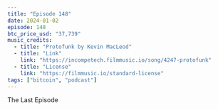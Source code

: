```yaml
---
title: "Episode 148"
date: 2024-01-02
episode: 148
btc_price_usd: "37,739"
music_credits:
  - title: "Protofunk by Kevin MacLeod"
  - title: "Link"
    link: "https://incompetech.filmmusic.io/song/4247-protofunk"
  - title: "License"
    link: "https://filmmusic.io/standard-license"
tags: ["bitcoin", "podcast"]
---
```


The Last Episode